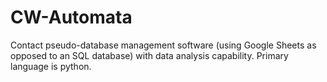 # CW-Automata
Contact pseudo-database management software (using Google Sheets as opposed to an SQL database) with data analysis capability.  Primary language is python.
